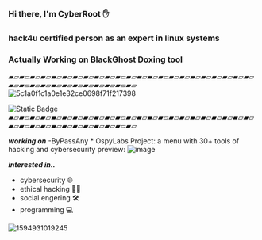 ### Hi there, I'm CyberRoot ✋

### hack4u certified person as an expert in linux systems

### Actually Working on BlackGhost Doxing tool
▰▱▰▱▰▱▰▱▰▱▰▱▰▱▰▱▰▱▰▱▰▱▰▱▰▱▰▱▰▱▰▱▰▱▰▱▰▱▰▱▰▱▰▱▰▱▰▱▰▱▰▱▰▱▰▱▰▱▰▱▰▱▰▱▰▱▰▱▰▱
![5c1a0f1c1a0e1e32ce0698f71f217398](https://github.com/user-attachments/assets/676f3404-a67a-4cc5-8e73-ee549d57cbee)

<img alt="Static Badge" src="https://img.shields.io/badge/CyberRoot-red">
▰▱▰▱▰▱▰▱▰▱▰▱▰▱▰▱▰▱▰▱▰▱▰▱▰▱▰▱▰▱▰▱▰▱▰▱▰▱▰▱▰▱▰▱▰▱▰▱▰▱▰▱▰▱▰▱▰▱▰▱▰▱▰▱▰▱▰▱▰▱

***working on***
-ByPassAny * OspyLabs Project:
a menu with 30+ tools of hacking and cybersecurity
preview:
![image](https://github.com/user-attachments/assets/fb4c2df1-7df1-4bab-98e3-90d63c9a6317)



***interested in..***

- cybersecurity 🌐
- ethical hacking 🕵️‍♂️
- social engering 🛠️
- programming 💻

  
![1594931019245](https://github.com/user-attachments/assets/12cb54a1-8854-4bf4-b76c-08cc25c21e87)

